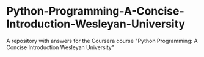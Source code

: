 # Python-Programming-A-Concise-Introduction-Wesleyan-University
A repository with answers for the Coursera course "Python Programming: A Concise Introduction Wesleyan University"
